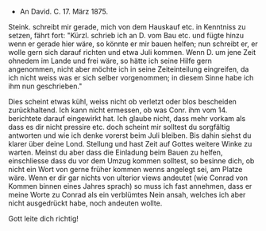 + An David.
 C. 17. März 1875.

Steink. schreibt mir gerade, mich von dem Hauskauf etc. in Kenntniss zu setzen, fährt fort: "Kürzl. schrieb ich an D. vom Bau etc. und fügte hinzu wenn er gerade hier wäre, so könnte er mir bauen helfen; nun schreibt er, er wolle gern sich darauf richten und etwa Juli kommen. Wenn D. um jene Zeit ohnedem im Lande und frei wäre, so hätte ich seine Hilfe gern angenommen, nicht aber möchte ich in seine Zeiteinteilung eingreifen, da ich nicht weiss was er sich selber vorgenommen; in diesem Sinne habe ich ihm nun geschrieben."

Dies scheint etwas kühl, weiss nicht ob verletzt oder blos bescheiden zurückhaltend. Ich kann nicht ermessen, ob was Conr. ihm vom 14. berichtete darauf eingewirkt hat. Ich glaube nicht, dass mehr vorkam als dass es dir nicht pressire etc. doch scheint mir solltest du sorgfältig antworten und wie ich denke vorerst beim Juli bleiben. Bis dahin siehst du klarer über deine Lond. Stellung und hast Zeit auf Gottes weitere Winke zu warten. Meinst du aber dass die Einladung beim Bauen zu helfen, einschliesse dass du vor dem Umzug kommen solltest, so besinne dich, ob nicht ein Wort von gerne früher kommen wenns angelegt sei, am Platze wäre. Wenn er dir gar nichts von ulterior views andeutet (wie Conrad von Kommen binnen eines Jahres sprach) so muss ich fast annehmen, dass er meine Worte zu Conrad als ein verblümtes Nein ansah, welches ich aber nicht ausgedrückt habe, noch andeuten wollte.

Gott leite dich richtig!
